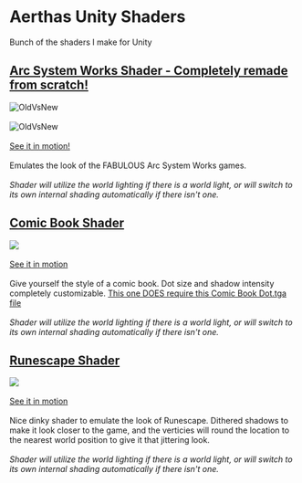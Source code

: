 # Aerthas Unity Shaders
 Bunch of the shaders I make for Unity
 
 
## [Arc System Works Shader - Completely remade from scratch!](https://github.com/Aerthas/Aerthas-Unity-Shaders/blob/master/Arc%20System%20Works%20Shader/Arc%20System%20Works%20-%20Merged%20Light.shader)
![OldVsNew](https://i.imgur.com/NUNoAfp.png)<br/><br/>
![OldVsNew](https://i.imgur.com/Q1A18FX.png)<br/><br/>
[See it in motion!](https://i.imgur.com/3gExH4Y.mp4)<br/><br/>
Emulates the look of the FABULOUS Arc System Works games.<br/><br/>
*Shader will utilize the world lighting if there is a world light, or will switch to its own internal shading automatically if there isn't one.*

## [Comic Book Shader](https://github.com/Aerthas/Aerthas-Unity-Shaders/blob/master/Misc/Comic%20Book%20Dot%20Shadows.shader)
![](https://i.imgur.com/krJmn8f.png)<br/><br/>
[See it in motion](https://i.imgur.com/UnYRWuZ.mp4)<br/><br/>
Give yourself the style of a comic book. Dot size and shadow intensity completely customizable. [This one DOES require this Comic Book Dot.tga file](https://github.com/Aerthas/Aerthas-Unity-Shaders/blob/master/Misc/Comic%20Dot.tga)<br/><br/>
*Shader will utilize the world lighting if there is a world light, or will switch to its own internal shading automatically if there isn't one.*

## [Runescape Shader](https://github.com/Aerthas/Aerthas-Unity-Shaders/blob/master/Misc/Runescape.shader)
![](https://i.imgur.com/WussxtK.png)<br/><br/>
[See it in motion](https://i.imgur.com/f33WrHN.mp4)<br/><br/>
Nice dinky shader to emulate the look of Runescape. Dithered shadows to make it look closer to the game, and the verticies will round the location to the nearest world position to give it that jittering look.<br/><br/>
*Shader will utilize the world lighting if there is a world light, or will switch to its own internal shading automatically if there isn't one.*
